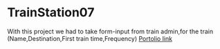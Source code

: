 # TrainStation07

With this project we had to take form-input from train admin,for the train (Name,Destination,First train time,Frequency)
<a href= "../homework/Bootstrap-Portfolio">Portolio link</a>